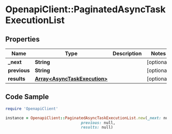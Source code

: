 # OpenapiClient::PaginatedAsyncTaskExecutionList

## Properties

Name | Type | Description | Notes
------------ | ------------- | ------------- | -------------
**_next** | **String** |  | [optional] 
**previous** | **String** |  | [optional] 
**results** | [**Array&lt;AsyncTaskExecution&gt;**](AsyncTaskExecution.md) |  | [optional] 

## Code Sample

```ruby
require 'OpenapiClient'

instance = OpenapiClient::PaginatedAsyncTaskExecutionList.new(_next: null,
                                 previous: null,
                                 results: null)
```


